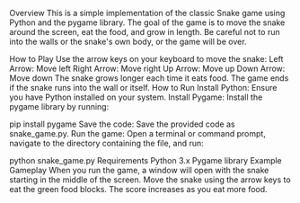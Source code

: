 Overview
This is a simple implementation of the classic Snake game using Python and the pygame library. The goal of the game is to move the snake around the screen, eat the food, and grow in length. Be careful not to run into the walls or the snake's own body, or the game will be over.

How to Play
Use the arrow keys on your keyboard to move the snake:
Left Arrow: Move left
Right Arrow: Move right
Up Arrow: Move up
Down Arrow: Move down
The snake grows longer each time it eats food.
The game ends if the snake runs into the wall or itself.
How to Run
Install Python: Ensure you have Python installed on your system.
Install Pygame: Install the pygame library by running:

pip install pygame
Save the code: Save the provided code as snake_game.py.
Run the game: Open a terminal or command prompt, navigate to the directory containing the file, and run:

python snake_game.py
Requirements
Python 3.x
Pygame library
Example Gameplay
When you run the game, a window will open with the snake starting in the middle of the screen. Move the snake using the arrow keys to eat the green food blocks. The score increases as you eat more food.
